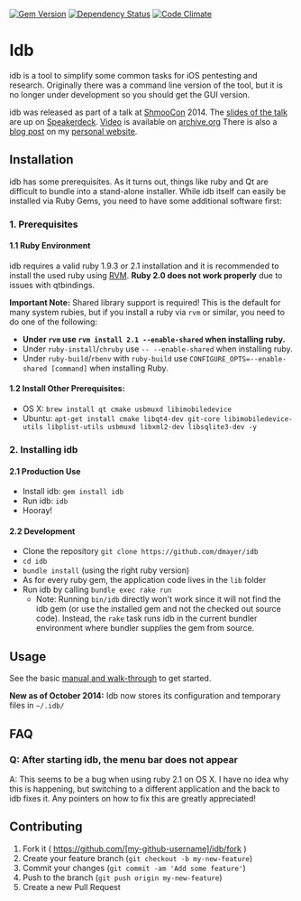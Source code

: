 [![Gem Version](https://badge.fury.io/rb/idb.svg)](http://badge.fury.io/rb/idb)
[![Dependency Status](https://gemnasium.com/dmayer/idb.png)](https://gemnasium.com/dmayer/idb)
[![Code Climate](https://codeclimate.com/github/dmayer/idb.png)](https://codeclimate.com/github/dmayer/idb)
<img src="https://stats.cysec.org/piwik.php?idsite=2&rec=1" style="border:0" alt="" />

# Idb

idb is a tool to simplify some common tasks for iOS pentesting and research. Originally there was a command line version of the tool, but it is no longer under development so you should get the GUI version.

idb was released as part of a talk at [ShmooCon](http://shmoocon.org) 2014. The [slides of the talk](https://speakerdeck.com/dmayer/introducing-idb-simplified-blackbox-ios-app-pentesting) are up on [Speakerdeck](https://speakerdeck.com/dmayer/introducing-idb-simplified-blackbox-ios-app-pentesting). [Video](https://archive.org/details/ShmooCon2014_Introducing_idb_Simplified_Blackbox_iOS_App_Pentesting) is available on [archive.org](http://www.archive.org) There is also a [blog post](http://cysec.org/blog/2014/01/23/idb-ios-research-slash-pentesting-tool/) on my [personal website](http://cysec.org).

## Installation

idb has some prerequisites. As it turns out, things like ruby and Qt are difficult to bundle into a stand-alone installer. While idb itself can easily be installed via Ruby Gems, you need to have some additional software first:

### 1. Prerequisites 
####  1.1 Ruby Environment
idb requires a valid ruby 1.9.3 or 2.1 installation and it is recommended to install the used ruby using [RVM](https://rvm.io/). **Ruby 2.0 does not work properly** due to issues with qtbindings.

**Important Note:** Shared library support is required! This is the default for many system rubies, but if you install a ruby via `rvm` or similar, you need to do one of the following:
* **Under `rvm` use `rvm install 2.1 --enable-shared` when installing ruby.**
* Under `ruby-install`/`chruby` use `-- --enable-shared` when installing ruby.
* Under `ruby-build`/`rbenv` with `ruby-build` use `CONFIGURE_OPTS=--enable-shared [command]` when installing Ruby.

#### 1.2 Install Other Prerequisites:
*  OS X: `brew install qt cmake usbmuxd libimobiledevice`
*  Ubuntu: `apt-get install cmake libqt4-dev git-core libimobiledevice-utils libplist-utils usbmuxd libxml2-dev libsqlite3-dev -y`

### 2. Installing idb
#### 2.1 Production Use
*  Install idb: `gem install idb`
*  Run idb: `idb`
*  Hooray!

#### 2.2 Development
* Clone the repository `git clone https://github.com/dmayer/idb`
* `cd idb`
* `bundle install` (using the right ruby version)
* As for every ruby gem, the application code lives in the `lib` folder 
* Run idb by calling `bundle exec rake run`
  * Note: Running `bin/idb` directly won't work since it will not find the idb gem (or use the installed gem and not the checked out source code).  Instead, the `rake` task runs idb in the current bundler environment where bundler supplies the gem from source. 


## Usage

See the basic [manual and walk-through](//github.com/dmayer/idb/wiki/Manual-and--Walk-Through) to get started.

**New as of October 2014:** Idb now stores its configuration and temporary files in `~/.idb/`

## FAQ

### Q: After starting idb, the menu bar does not appear
A: This seems to be a bug when using ruby 2.1 on OS X. I have no idea why this is happening, but switching to a different application and the back to idb fixes it. Any pointers on how to fix this are greatly appreciated!


## Contributing

1. Fork it ( https://github.com/[my-github-username]/idb/fork )
2. Create your feature branch (`git checkout -b my-new-feature`)
3. Commit your changes (`git commit -am 'Add some feature'`)
4. Push to the branch (`git push origin my-new-feature`)
5. Create a new Pull Request
